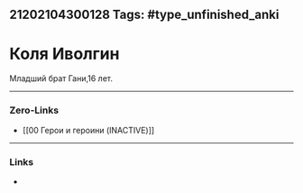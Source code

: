 21202104300128
Tags: #type_unfinished_anki 
---
# Коля Иволгин 

  Младший брат Гани,16 лет.

---
### Zero-Links
- [[00 Герои и героини (INACTIVE)]]
---
### Links
-